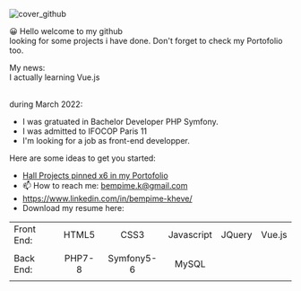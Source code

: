 
![cover_github](https://user-images.githubusercontent.com/59140742/166128486-08b0b6d6-5271-4afc-b971-01b5f626bf3f.png)


😀 Hello welcome to my github<br>
    looking for some projects i have done. 
   Don't forget to check my Portofolio too.<br>
   
   My news:<br>
   I actually learning Vue.js<br><br>
   
   during March 2022:
   - I was gratuated in Bachelor Developer PHP Symfony.<br>
   - I was admitted to IFOCOP Paris 11<br>
   - I'm looking for a job as front-end developper.<br>
   
Here are some ideas to get you started:

- <a href="https://bempime-kheve.com/">Hall Projects pinned x6 in my Portofolio</a><br>
- 📫 How to reach me: <A HREF="mailto:bempime.k@gmail.com">bempime.k@gmail.com</A>
- https://www.linkedin.com/in/bempime-kheve/<br>
- Download my resume here:



|               |                 |               |               |               |               |
| :------------ |:---------------:|:-------------:|:-------------:|:-------------:|--------------:|
| Front End:    | HTML5           | CSS3          |Javascript     | JQuery        | Vue.js        |
|               |                 |               |               |               |               |
| Back End:     | PHP7-8          | Symfony5-6    | MySQL         |               |               |
|               |                 |               |               |               |               |

